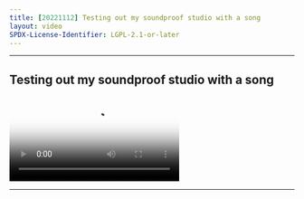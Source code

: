 ```yaml
---
title: [20221112] Testing out my soundproof studio with a song
layout: video
SPDX-License-Identifier: LGPL-2.1-or-later
---
```


---

## Testing out my soundproof studio with a song

<div class="container">
  <video id="my-video" class="video-js vjs-fluid vjs-layout-medium" poster="https://cdn.discordapp.com/attachments/1083515523846914179/1084031131919323146/20221112.jpg" preload="auto" controls="controls" data-setup='{}'>
    <source src="https://drive.ayampenyet.eu.org/api/raw/?path=/%F0%9F%94%AE%20Unarchive%20Karaoke%20Moona/%5B20221112%5D%20%E3%80%90MoonUtau%E3%80%91Testing%20out%20my%20soundproof%20studio%20with%20a%20song%E3%80%90Unarchive%E3%80%91%20%5BMoona%20Hoshinova%20hololive-ID%5D%20(yMtmSiXkHII).mp4" type="video/mp4"/>
  </video>
</div>

---